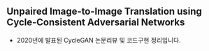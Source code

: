 ## Unpaired Image-to-Image Translation using Cycle-Consistent Adversarial Networks
- 2020년에 발표된 CycleGAN 논문리뷰 및 코드구현 정리입니다.
